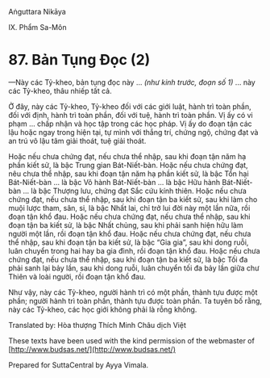  

Aṅguttara Nikāya

IX. Phẩm Sa-Môn

# 87\. Bản Tụng Ðọc (2)

—Này các Tỷ-kheo, bản tụng đọc này ... _(như kinh trước, đoạn số 1)_ ... này các Tỷ-kheo, thâu nhiếp tất cả.

Ở đây, này các Tỷ-kheo, Tỷ-kheo đối với các giới luật, hành trì toàn phần, đối với định, hành trì toàn phần, đối với tuệ, hành trì toàn phần. Vị ấy có vi phạm ... chấp nhận và học tập trong các học pháp. Vị ấy do đoạn tận các lậu hoặc ngay trong hiện tại, tự mình với thắng trí, chứng ngộ, chứng đạt và an trú vô lậu tâm giải thoát, tuệ giải thoát.

Hoặc nếu chưa chứng đạt, nếu chưa thể nhập, sau khi đoạn tận năm hạ phần kiết sử, là bậc Trung gian Bát-Niết-bàn. Hoặc nếu chưa chứng đạt, nêu chưa thể nhập, sau khi đoạn tận năm hạ phần kiết sử, là bậc Tổn hại Bát-Niết-bàn ... là bậc Vô hành Bát-Niết-bàn ... là bậc Hữu hành Bát-Niết-bàn ... là bậc Thượng lưu, chứng đạt Sắc cứu kính thiên. Hoặc nếu chưa chứng đạt, nếu chưa thể nhập, sau khi đoạn tận ba kiết sử, sau khi làm cho muội lược tham, sân, si, là bậc Nhất lai, chỉ trở lui đời này một lần nữa, rồi đoạn tận khổ đau. Hoặc nếu chưa chứng đạt, nếu chưa thể nhập, sau khi đoạn tận ba kiết sử, là bậc Nhất chủng, sau khi phải sanh hiện hữu làm người một lần, rồi đoạn tận khổ đau. Hoặc nếu chưa chứng đạt, nếu chưa thể nhập, sau khi đoạn tận ba kiết sử, là bậc “Gia gia”, sau khi dong ruỗi, luân chuyển trong hai hay ba gia đình, rồi đoạn tận khổ đau. Hoặc nếu chưa chứng đạt, nếu chưa thể nhập, sau khi đoạn tận ba kiết sử, là bậc Tối đa phải sanh lại bảy lần, sau khi dong ruỗi, luân chuyển tối đa bảy lần giữa chư Thiên và loài người, rồi đoạn tận khổ đau.

Như vậy, này các Tỷ-kheo, người hành trì có một phần, thành tựu được một phần; người hành trì toàn phần, thành tựu được toàn phần. Ta tuyên bố rằng, này các Tỷ-kheo, các học giới không phải là rỗng không.

Translated by: Hòa thượng Thích Minh Châu dịch Việt

These texts have been used with the kind permission of the webmaster of [http://www.budsas.net/](http://www.budsas.net/)

Prepared for SuttaCentral by Ayya Vimala.